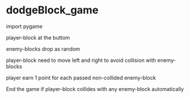 # dodgeBlock_game

import pygame

player-block at the buttom 

enemy-blocks drop as random

player-block need to move left and right to avoid collision with enemy-blocks

player earn 1 point for each passed non-collided enemy-block

End the game if player-block collides with any enemy-block automatically

